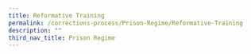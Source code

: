 ```yaml
---
title: Reformative Training
permalink: /corrections-process/Prison-Regime/Reformative-Training
description: ""
third_nav_title: Prison Regime
---
```

